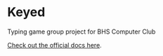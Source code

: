 # Keyed

Typing game group project for BHS Computer Club

[Check out the official docs here](https://p5js.org/reference/).


